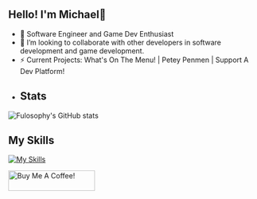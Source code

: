 ## Hello! I'm Michael👋 

- 🌱 Software Engineer and Game Dev Enthusiast
- 👯 I’m looking to collaborate with other developers in software development and game development.
- ⚡ Current Projects: What's On The Menu! | Petey Penmen | Support A Dev Platform!
- ## Stats
![Fulosophy's GitHub stats](https://github-readme-stats.vercel.app/api?username=Fulosophy&show_icons=true&theme=dark&count_private=true)
## My Skills
[![My Skills](https://skillicons.dev/icons?i=aws,cs,cpp,py,ts,js,java,unreal,discord,bots,docker,django,dotnet,git,html,linkedin,linux,mongodb,nextjs,react,nodejs,postgres,postman,prisma,tailwind,&perline=12)]()

<a href="https://www.buymeacoffee.com/Fulosophy" target="_blank"><img src="https://cdn.buymeacoffee.com/buttons/default-blue.png" alt="Buy Me A Coffee!" height="41" width="174"></a>
